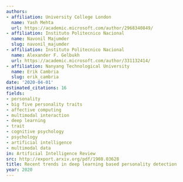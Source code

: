 ```yaml
---
authors:
- affiliation: University College London
  name: Yash Mehta
  url: https://academic.microsoft.com/author/2968340849/
- affiliation: Instituto Politecnico Nacional
  name: Navonil Majumder
  slug: navonil_majumder
- affiliation: Instituto Politecnico Nacional
  name: Alexander F. Gelbukh
  url: https://academic.microsoft.com/author/331132414/
- affiliation: Nanyang Technological University
  name: Erik Cambria
  slug: erik_cambria
date: '2020-04-01'
estimated_citations: 16
fields:
- personality
- big five personality traits
- affective computing
- multimodal interaction
- deep learning
- trait
- cognitive psychology
- psychology
- artificial intelligence
- multimodal data
in: Artificial Intelligence Review
src: http://export.arxiv.org/pdf/1908.03628
title: Recent trends in deep learning based personality detection
year: 2020
---
```


